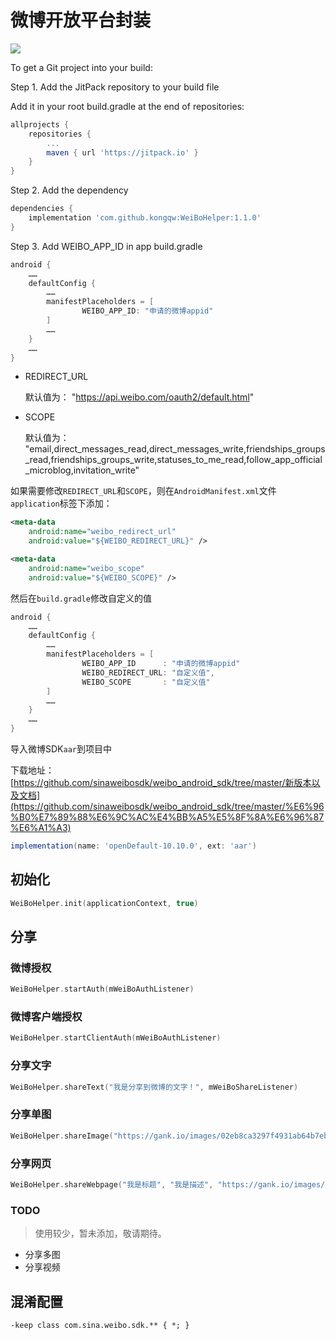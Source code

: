 # 微博开放平台封装

[![](https://jitpack.io/v/kongqw/WeiBoHelper.svg)](https://jitpack.io/#kongqw/WeiBoHelper)

To get a Git project into your build:

Step 1. Add the JitPack repository to your build file

Add it in your root build.gradle at the end of repositories:

``` gradle
allprojects {
    repositories {
        ...
        maven { url 'https://jitpack.io' }
    }
}
```

Step 2. Add the dependency

``` gradle
dependencies {
    implementation 'com.github.kongqw:WeiBoHelper:1.1.0'
}
```

Step 3. Add WEIBO_APP_ID in app build.gradle

``` gradle
android {
    ……
    defaultConfig {
        ……
        manifestPlaceholders = [
                WEIBO_APP_ID: "申请的微博appid"
        ]
        ……
    }
    ……
}
```

- REDIRECT_URL

    默认值为： "https://api.weibo.com/oauth2/default.html"

- SCOPE

    默认值为： "email,direct_messages_read,direct_messages_write,friendships_groups_read,friendships_groups_write,statuses_to_me_read,follow_app_official_microblog,invitation_write"

如果需要修改`REDIRECT_URL`和`SCOPE`，则在`AndroidManifest.xml`文件`application`标签下添加：

``` xml
<meta-data
    android:name="weibo_redirect_url"
    android:value="${WEIBO_REDIRECT_URL}" />

<meta-data
    android:name="weibo_scope"
    android:value="${WEIBO_SCOPE}" />
```

然后在`build.gradle`修改自定义的值

``` gradle
android {
    ……
    defaultConfig {
        ……
        manifestPlaceholders = [
                WEIBO_APP_ID      : "申请的微博appid"
                WEIBO_REDIRECT_URL: "自定义值",
                WEIBO_SCOPE       : "自定义值"
        ]
        ……
    }
    ……
}
```

导入微博SDK`aar`到项目中

下载地址：[https://github.com/sinaweibosdk/weibo_android_sdk/tree/master/新版本以及文档](https://github.com/sinaweibosdk/weibo_android_sdk/tree/master/%E6%96%B0%E7%89%88%E6%9C%AC%E4%BB%A5%E5%8F%8A%E6%96%87%E6%A1%A3)

``` gradle
implementation(name: 'openDefault-10.10.0', ext: 'aar')
```

## 初始化

``` kotlin
WeiBoHelper.init(applicationContext, true)
```

## 分享

### 微博授权

``` kotlin
WeiBoHelper.startAuth(mWeiBoAuthListener)
```

### 微博客户端授权

``` kotlin
WeiBoHelper.startClientAuth(mWeiBoAuthListener)
```

### 分享文字

``` kotlin
WeiBoHelper.shareText("我是分享到微博的文字！", mWeiBoShareListener)
```

### 分享单图

``` kotlin
WeiBoHelper.shareImage("https://gank.io/images/02eb8ca3297f4931ab64b7ebd7b5b89c", mWeiBoShareListener)
```

### 分享网页

``` kotlin
WeiBoHelper.shareWebpage("我是标题", "我是描述", "https://gank.io/images/02eb8ca3297f4931ab64b7ebd7b5b89c", "https://www.baidu.com", mWeiBoShareListener)
```

### TODO

> 使用较少，暂未添加，敬请期待。

- 分享多图
- 分享视频


## 混淆配置

```
-keep class com.sina.weibo.sdk.** { *; }
```
